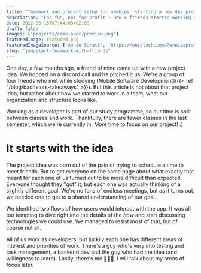 ```yaml
---
title: "Teamwork and project setup for newbies: starting a new dev project"
description: "For fun, not for profit - How 4 friends started working on an idea during their studies"
date: 2022-06-15T07:44:03+02:00
draft: false
images: ['projects/come-over/preview.png']
featuredImage: featured.png
featuredImageSource: ['Annie Spratt', 'https://unsplash.com/@anniespratt?utm_source=unsplash&utm_medium=referral&utm_content=creditCopyText']
slug: "jumpstart-teamwork-with-friends"
---
```


One day, a few months ago, a friend of mine came up with a new project idea. We hopped on a discord call and he pitched it us. We're a group of four friends who met while studying [Mobile Software Development]({{< ref "/blog/bachelors-takeaways" >}}). But this article is not about that project idea, but rather about how we started to work in a team, what our organization and structure looks like.

Working as a developer is part of our study programme, so our time is split between classes and work. Thankfully, there are fewer classes in the last semester, which we're currently in. More time to focus on our project! :)

# It starts with the idea
The project idea was born out of the pain of trying to schedule a time to meet friends. But to get everyone on the same page about what exactly that meant for each one of us turned out to be more difficult than expected. Everyone thought they "got" it, but each one was actually thinking of a slightly different goal. We're no fans of endless meetings, but as it turns out, we needed one to get to a shared understanding of our goal.

We identified two flows of how users would interact with the app. It was all too tempting to dive right into the details of the *how* and start discussing technologies we could use. We managed to resist most of that, but of course not all.

All of us work as developers, but luckily each one has different areas of interest and priorities of work. There's a guy who's very into testing and task management, a backend dev and the guy who had the idea (and willingness to learn). Lastly, there's me 🙋🏻‍♂️. I will talk about my areas of focus later.


